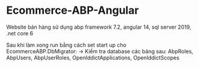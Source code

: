 # Ecommerce-ABP-Angular
Website bán hàng sử dụng abp framework 7.2, angular 14, sql server 2019, .net core 6

Sau khi làm xong run bằng cách set start up cho EcommerceABP.DbMigrator:
-> Kiểm tra database các bảng sau: AbpRoles, AbpUsers, AbpUserRoles, OpenIddictApplications, OpenIddictScopes
